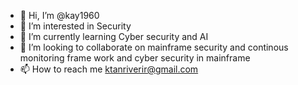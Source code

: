 - 👋 Hi, I’m @kay1960
- 👀 I’m interested in Security 
- 🌱 I’m currently learning Cyber security and AI 
- 💞️ I’m looking to collaborate on mainframe security and continous monitoring frame work and cyber security in mainframe
- 📫 How to reach me ktanriverir@gmail.com

<!---
kay1960/kay1960 is a ✨ special ✨ repository because its `README.md` (this file) appears on your GitHub profile.
You can click the Preview link to take a look at your changes.
--->
